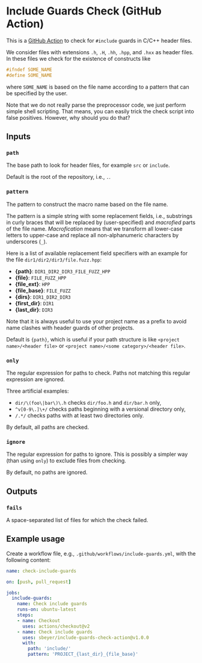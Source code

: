 # Include Guards Check (GitHub Action)

This is a [GitHub Action](//help.github.com/en/actions) to check for
`#include` guards in C/C++ header files.

We consider files with extensions `.h`, `.H`, `.hh`, `.hpp`, and `.hxx`
as header files.
In these files we check for the existence of constructs like
```c
#ifndef SOME_NAME
#define SOME_NAME
```
where `SOME_NAME` is based on the file name according to a pattern
that can be specified by the user.

Note that we do not really parse the preprocessor code, we just perform
simple shell scripting.
That means, you can easily trick the check script into false positives.
However, why should you do that?

## Inputs

### `path`

The base path to look for header files,
for example `src` or `include`.

Default is the root of the repository, i.e., `.`.

### `pattern`

The pattern to construct the macro name based on the file name.

The pattern is a simple string with some replacement fields, i.e.,
substrings in curly braces that will be replaced by (user-specified)
and *macrofied* parts of the file name.
*Macrofication* means that we transform all lower-case letters to
upper-case and replace all non-alphanumeric characters by underscores (`_`).

Here is a list of available replacement field specifiers with an example for
the file `dir1/dir2/dir3/file.fuzz.hpp`:

 * **{path}**: `DIR1_DIR2_DIR3_FILE_FUZZ_HPP`
 * **{file}**: `FILE_FUZZ_HPP`
 * **{file_ext}**: `HPP`
 * **{file_base}**: `FILE_FUZZ`
 * **{dirs}**: `DIR1_DIR2_DIR3`
 * **{first_dir}**: `DIR1`
 * **{last_dir}**: `DIR3`

Note that it is always useful to use your project name as a prefix
to avoid name clashes with header guards of other projects.

Default is `{path}`, which is useful if your path structure is
like `<project name>/<header file>` or
`<project name>/<some category>/<header file>`.

### `only`

The regular expression for paths to check.
Paths not matching this regular expression are ignored.

Three artificial examples:
 * `dir/\(foo\|bar\)\.h` checks `dir/foo.h` and `dir/bar.h` only,
 * `^v[0-9\.]\+/` checks paths beginning with a versional directory only,
 * `/.*/` checks paths with at least two directories only.

By default, all paths are checked.

### `ignore`

The regular expression for paths to ignore.
This is possibly a simpler way (than using `only`) to exclude
files from checking.

By default, no paths are ignored.

## Outputs

### `fails`

A space-separated list of files for which the check failed.

## Example usage

Create a workflow file, e.g., `.github/workflows/include-guards.yml`,
with the following content:
```yml
name: check-include-guards

on: [push, pull_request]

jobs:
  include-guards:
    name: Check include guards
    runs-on: ubuntu-latest
    steps:
    - name: Checkout
      uses: actions/checkout@v2
    - name: Check include guards
      uses: sbeyer/include-guards-check-action@v1.0.0
      with:
        path: 'include/'
        pattern: 'PROJECT_{last_dir}_{file_base}'
```
